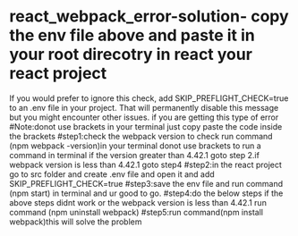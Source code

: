 # react_webpack_error-solution- copy the env file above and paste it in your root direcotry in react your react project
If you would prefer to ignore this check, add SKIP_PREFLIGHT_CHECK=true to an .env file in your project. That will permanently disable this message but you might encounter other issues.
if you are getting this type of error
#Note:donot use brackets in your terminal just copy paste the code inside the brackets
#step1:check the webpack version to check run command (npm webpack -version)in your terminal  donot use  brackets to run a command in terminal if the version greater than 4.42.1 goto step 2.if webpack version is less than 4.42.1
goto step4
#step2:in the react project go to src folder and create .env file and open it and add SKIP_PREFLIGHT_CHECK=true
#step3:save the env file and run command (npm start) in terminal and ur good to go.
#step4:do the below steps if the above steps didnt work or the webpack version is less than 4.42.1 run command (npm uninstall webpack)
#step5:run command(npm install webpack)this will solve the problem 
